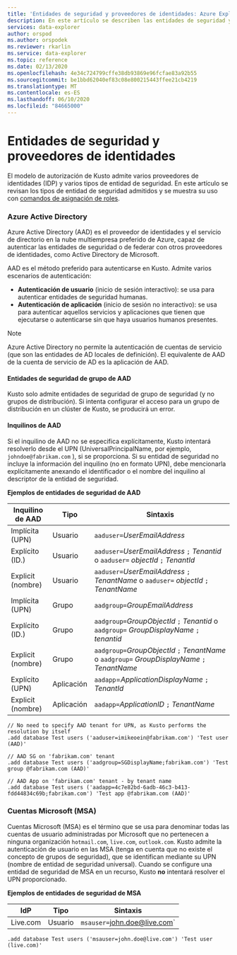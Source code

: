 ```yaml
---
title: 'Entidades de seguridad y proveedores de identidades: Azure Explorador de datos | Microsoft Docs'
description: En este artículo se describen las entidades de seguridad y los proveedores de identidades en Azure Explorador de datos.
services: data-explorer
author: orspod
ms.author: orspodek
ms.reviewer: rkarlin
ms.service: data-explorer
ms.topic: reference
ms.date: 02/13/2020
ms.openlocfilehash: 4e34c724799cffe38db93869e96fcfae83a92b55
ms.sourcegitcommit: be1bbd62040ef83c08e800215443ffee21cb4219
ms.translationtype: MT
ms.contentlocale: es-ES
ms.lasthandoff: 06/10/2020
ms.locfileid: "84665000"
---
```

# <a name="principals-and-identity-providers"></a>Entidades de seguridad y proveedores de identidades

El modelo de autorización de Kusto admite varios proveedores de identidades (IDP) y varios tipos de entidad de seguridad.
En este artículo se revisan los tipos de entidad de seguridad admitidos y se muestra su uso con [comandos de asignación de roles](../../management/security-roles.md).

### <a name="azure-active-directory"></a>Azure Active Directory
Azure Active Directory (AAD) es el proveedor de identidades y el servicio de directorio en la nube multiempresa preferido de Azure, capaz de autenticar las entidades de seguridad o de federar con otros proveedores de identidades, como Active Directory de Microsoft.

AAD es el método preferido para autenticarse en Kusto. Admite varios escenarios de autenticación:
* **Autenticación de usuario** (inicio de sesión interactivo): se usa para autenticar entidades de seguridad humanas.
* **Autenticación de aplicación** (inicio de sesión no interactivo): se usa para autenticar aquellos servicios y aplicaciones que tienen que ejecutarse o autenticarse sin que haya usuarios humanos presentes.

> [!NOTE]
> Azure Active Directory no permite la autenticación de cuentas de servicio (que son las entidades de AD locales de definición).
El equivalente de AAD de la cuenta de servicio de AD es la aplicación de AAD.

#### <a name="aad-group-principals"></a>Entidades de seguridad de grupo de AAD
Kusto solo admite entidades de seguridad de grupo de seguridad (y no grupos de distribución). Si intenta configurar el acceso para un grupo de distribución en un clúster de Kusto, se producirá un error.

#### <a name="aad-tenants"></a>Inquilinos de AAD

Si el inquilino de AAD no se especifica explícitamente, Kusto intentará resolverlo desde el UPN (UniversalPrincipalName, por ejemplo, `johndoe@fabrikam.com` ), si se proporciona. Si su entidad de seguridad no incluye la información del inquilino (no en formato UPN), debe mencionarla explícitamente anexando el identificador o el nombre del inquilino al descriptor de la entidad de seguridad.

**Ejemplos de entidades de seguridad de AAD**

|Inquilino de AAD |Tipo |Sintaxis |
|-----------|-----|-------|
|Implícita (UPN)  |Usuario  |`aaduser=`*UserEmailAddress*
|Explícito (ID.)   |Usuario  |`aaduser=`*UserEmailAddress* `;` *Tenantid* o `aaduser=` *objectId* `;` *TenantId*
|Explicit (nombre) |Usuario  |`aaduser=`*UserEmailAddress* `;` *TenantName* o `aaduser=` *objectId* `;` *TenantName*
|Implícita (UPN)  |Grupo |`aadgroup=`*GroupEmailAddress*
|Explícito (ID.)   |Grupo |`aadgroup=`*GroupObjectId* `;` *Tenantid* o `aadgroup=` *GroupDisplayName* `;` *tenantid*
|Explicit (nombre) |Grupo |`aadgroup=`*GroupObjectId* `;` *TenantName* o `aadgroup=` *GroupDisplayName* `;` *TenantName*
|Explícito (UPN)  |Aplicación   |`aadapp`=*ApplicationDisplayName* `;` *TenantId*
|Explicit (nombre) |Aplicación   |`aadapp=`*ApplicationID* `;` *TenantName*

```kusto
// No need to specify AAD tenant for UPN, as Kusto performs the resolution by itself
.add database Test users ('aaduser=imikeoein@fabrikam.com') 'Test user (AAD)'

// AAD SG on 'fabrikam.com' tenant
.add database Test users ('aadgroup=SGDisplayName;fabrikam.com') 'Test group @fabrikam.com (AAD)'

// AAD App on 'fabrikam.com' tenant - by tenant name
.add database Test users ('aadapp=4c7e82bd-6adb-46c3-b413-fdd44834c69b;fabrikam.com') 'Test app @fabrikam.com (AAD)'
```

### <a name="microsoft-accounts-msas"></a>Cuentas Microsoft (MSA)
Cuentas Microsoft (MSA) es el término que se usa para denominar todas las cuentas de usuario administradas por Microsoft que no pertenecen a ninguna organización `hotmail.com`, `live.com`, `outlook.com`.
Kusto admite la autenticación de usuario en las MSA (tenga en cuenta que no existe el concepto de grupos de seguridad), que se identifican mediante su UPN (nombre de entidad de seguridad universal).
Cuando se configure una entidad de seguridad de MSA en un recurso, Kusto **no** intentará resolver el UPN proporcionado.

**Ejemplos de entidades de seguridad de MSA**

|IdP  |Tipo  |Sintaxis |
|-----|------|-------|
|Live.com |Usuario  |`msauser=`john.doe@live.com`

```kusto
.add database Test users ('msauser=john.doe@live.com') 'Test user (live.com)'
```

